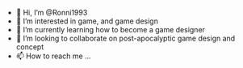 - 👋 Hi, I’m @Ronni1993
- 👀 I’m interested in game, and game design
- 🌱 I’m currently learning how to become a game designer
- 💞️ I’m looking to collaborate on post-apocalyptic game design and concept
- 📫 How to reach me ...

<!---
Ronni1993/Ronni1993 is a ✨ special ✨ repository because its `README.md` (this file) appears on your GitHub profile.
You can click the Preview link to take a look at your changes.
--->
